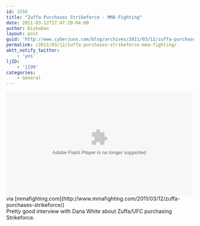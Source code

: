 ```yaml
---
id: 1556
title: "Zuffa Purchases Strikeforce - MMA Fighting"
date: 2011-03-12T17:47:29-04:00
author: DizkoDan
layout: post
guid: 'http://www.cyberjunx.com/blog/archives/2011/03/12/zuffa-purchases-strikeforce-mma-fighting/'
permalink: /2011/03/12/zuffa-purchases-strikeforce-mma-fighting/
aktt_notify_twitter:
    - 'yes'
ljID:
    - '1199'
categories:
    - General
---
```


<div class="posterous_autopost"><div class="posterous_bookmarklet_entry"> <object class="BrightcoveExperience" data="http://c.brightcove.com/services/viewer/federated_f9?isVid=true&isUI=true&@videoPlayer=823136457001&purl=http://www.mmafighting.com/2011/03/12/zuffa-purchases-strikeforce/&autoStart=false&playerID=61371447001&publisherID=1612833736&width=580&height=324&flashID=AOLVP_us_823136457001_player&videoSmoothing=true&convivaEnabled=true&convivaID=c3.Aol" height="279" type="application/x-shockwave-flash" width="500"><param name="allowFullScreen" value="true"></param><param name="allowScriptAccess" value="always"></param><param name="bgColor" value=""></param><param name="wmode" value="transparent"></param><param name="swLiveConnect" value="true"></param><param name="flashVars" value="&videoSmoothing=true&convivaEnabled=true&convivaID=c3.Aol"></param><param name="videoSmoothing" value="true"></param><param name="convivaEnabled" value="true"></param><param name="convivaID" value="c3.Aol"></param></object><div class="posterous_quote_citation">via [mmafighting.com](http://www.mmafighting.com/2011/03/12/zuffa-purchases-strikeforce/)</div>Pretty good interview with Dana White about Zuffa/UFC purchasing Strikeforce.

</div></div>